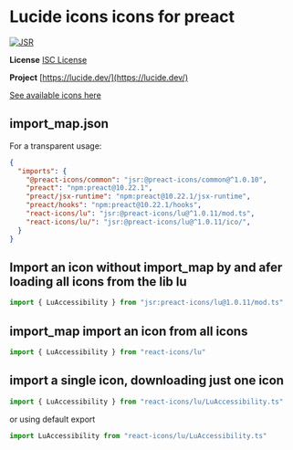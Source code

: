 # Lucide icons icons for preact

[![JSR](https://jsr.io/badges/@preact-icons/lu)](https://jsr.io/@preact-icons/lu)

**License** [ISC License](https://lucide.dev/license)

**Project** [https://lucide.dev/](https://lucide.dev/)

[See available icons here](https://react-icons.deno.dev/lu)

## import_map.json

For a transparent usage:

```json
{
  "imports": {
    "@preact-icons/common": "jsr:@preact-icons/common@^1.0.10",
    "preact": "npm:preact@10.22.1",
    "preact/jsx-runtime": "npm:preact@10.22.1/jsx-runtime",
    "preact/hooks": "npm:preact@10.22.1/hooks",
    "react-icons/lu": "jsr:@preact-icons/lu@^1.0.11/mod.ts",
    "react-icons/lu/": "jsr:@preact-icons/lu@^1.0.11/ico/",
  }
}
```

## Import an icon without import_map by and afer loading all icons from the lib lu

```ts
import { LuAccessibility } from "jsr:preact-icons/lu@1.0.11/mod.ts"
```

## import_map import an icon from all icons

```ts
import { LuAccessibility } from "react-icons/lu"
```

## import a single icon, downloading just one icon

```ts
import { LuAccessibility } from "react-icons/lu/LuAccessibility.ts"
```

or using default export

```ts
import LuAccessibility from "react-icons/lu/LuAccessibility.ts"
```

